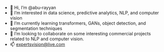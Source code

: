 - 👋 Hi, I’m @abu-rayyan
- 👀 I’m interested in data science, predictive analytics, NLP, and computer vision
- 🌱 I’m currently learning transformers, GANs, object detection, and segmentation techniques
- 💞️ I’m looking to collaborate on some interesting commercial projects related to NLP and computer vision.
- 📫 expertsvision@live.com

<!---
abu-rayyan/abu-rayyan is a ✨ special ✨ repository because its `README.md` (this file) appears on your GitHub profile.
You can click the Preview link to take a look at your changes.
--->
